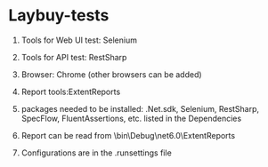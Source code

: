 # Laybuy-tests

1. Tools for Web UI test: Selenium

2. Tools for API test: RestSharp

3. Browser: Chrome (other browsers can be added)

4. Report tools:ExtentReports

5. packages needed to be installed: .Net.sdk, Selenium, RestSharp, SpecFlow, FluentAssertions, etc. listed in the Dependencies

6. Report can be read from \bin\Debug\net6.0\ExtentReports

7. Configurations are in the .runsettings file
